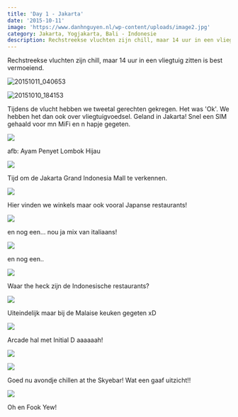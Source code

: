 ```yaml
---
title: 'Day 1 - Jakarta'
date: '2015-10-11'
image: 'https://www.danhnguyen.nl/wp-content/uploads/image2.jpg'
category: Jakarta, Yogjakarta, Bali - Indonesie
description: Rechstreekse vluchten zijn chill, maar 14 uur in een vliegtuig zitten is best vermoeiend...
---
```


Rechstreekse vluchten zijn chill, maar 14 uur in een vliegtuig zitten is best vermoeiend.

![20151011_040653](https://www.danhnguyen.nl/wp-content/uploads/20151011_040653-1024x576.jpg)

![20151010_184153](https://www.danhnguyen.nl/wp-content/uploads/20151010_184153-e1444588801532-1024x576.jpg)

Tijdens de vlucht hebben we tweetal gerechten gekregen. Het was 'Ok'. We hebben het dan ook over vliegtuigvoedsel.
Geland in Jakarta! Snel een SIM gehaald voor mn MiFi en n hapje gegeten.

![](https://www.danhnguyen.nl/wp-content/uploads/image1-1024x576.jpg)

afb: Ayam Penyet Lombok Hijau

![](https://www.danhnguyen.nl/wp-content/uploads/image13-1024x576.jpg)

Tijd om de Jakarta Grand Indonesia Mall te verkennen.

![](https://www.danhnguyen.nl/wp-content/uploads/image5-1024x576.jpg)

Hier vinden we winkels maar ook vooral Japanse restaurants!

![](https://www.danhnguyen.nl/wp-content/uploads/image3-1024x576.jpg)

en nog een... nou ja mix van italiaans!

![](https://www.danhnguyen.nl/wp-content/uploads/image4-1024x576.jpg)

en nog een..

![](https://www.danhnguyen.nl/wp-content/uploads/image32-1024x576.jpg)

Waar the heck zijn de Indonesische restaurants?

![](https://www.danhnguyen.nl/wp-content/uploads/image31-1024x576.jpg)

Uiteindelijk maar bij de Malaise keuken gegeten xD

![](https://www.danhnguyen.nl/wp-content/uploads/image8-1024x576.jpg)

Arcade hal met Initial D aaaaaah!

![](https://www.danhnguyen.nl/wp-content/uploads/image30-1024x576.jpg)

![](https://www.danhnguyen.nl/wp-content/uploads/image9-1024x576.jpg)

Goed nu avondje chillen at the Skyebar! Wat een gaaf uitzicht!!

![](https://www.danhnguyen.nl/wp-content/uploads/image12-1024x576.jpg)

Oh en Fook Yew!
